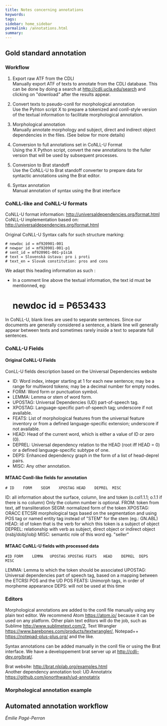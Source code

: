 ```yaml
---
title: Notes concerning annotations
keywords:
tags:
sidebar: home_sidebar
permalink: /annotations.html
summary:
---
```


## Gold standard annotation

### Workflow

1. Export raw ATF from the CDLI  
Manually export ATF of texts to annotate from the CDLI database. This can be done by doing a search at <http://cdli.ucla.edu/search> and clicking on "download" after the results appear.

2. Convert texts to pseudo-conll for morphological annotation  
Use the Pyhton script X to prepare a tokenized and conll-style version of the textual information to facilitate morphological annotation.

3. Morphological annotation  
Manually annotate morphology and subject, direct and indirect object dependencies in the files. (See below for more details)

4. Conversion to full annotations set in CoNLL-U Format  
Using the X Python script, convert the new annotations to the fuller version that will be used by subsequent processes.

5. Conversion to Brat standoff  
Use the CoNLL-U to Brat standoff converter to prepare data for syntactic annotations using the Brat editor.

6. Syntax annotation  
Manual annotation of syntax using the Brat interface


### CoNLL-like and CoNLL-U formats

CoNLL-U format information: <http://universaldependencies.org/format.html>  
CoNLL-U implementation based on: <http://universaldependencies.org/format.html>

Original CoNLL-U Syntax calls for such structure marking:

	# newdoc id = mf920901-001
	# newpar id = mf920901-001-p1
	# sent_id = mf920901-001-p1s1A
	# text = Slovenská ústava: pro i proti
	# text_en = Slovak constitution: pros and cons

We adapt this heading information as such :
- In a comment line above the textual information, the text id must be mentionned, eg: 
	# newdoc id = P653433

In CoNLL-U, blank lines are used to separate sentences. Since our documents are generally considered a sentence, a blank line will generally appear between texts and sometimes rarely inside a text to separate full sentences. 

### CoNLL-U Fields  
#### Original CoNLL-U Fields  
ConLL-U fields description based on the Universal Dependencies website

- ID: Word index, integer starting at 1 for each new sentence; may be a range for multiword tokens; may be a decimal number for empty nodes.  
- FORM: Word form or punctuation symbol.  
- LEMMA: Lemma or stem of word form.  
- UPOSTAG: Universal Dependencies (UD) part-of-speech tag.  
- XPOSTAG: Language-specific part-of-speech tag; underscore if not available.  
- FEATS: List of morphological features from the universal feature inventory or from a defined language-specific extension; underscore if not available.  
- HEAD: Head of the current word, which is either a value of ID or zero (0).  
- DEPREL: Universal dependency relation to the HEAD (root iff HEAD = 0) or a defined language-specific subtype of one.  
- DEPS: Enhanced dependency graph in the form of a list of head-deprel pairs.  
- MISC: Any other annotation.  

#### MTAAC Conll-like fields for annotation
	# ID	FORM	SEGM	XPOSTAG	HEAD	DEPREL	MISC
ID: all information about the surface, column, line and token (o.col1.1.1;  o.1.1 if there is no column) Only the column number is optional.
FROM: token from text, atf transliteration
SEGM: normalized form of the token
XPOSTAG: ORACC ETCSRI morphological tags based on the segmentation and using POS tag or named entity tag instead of "STEM" for the stem (eg.: GN.ABL)
HEAD: id of token that is the verb for which this token is a subject of object
DEPREL: relationship with verb as subject, direct object or indirect object (nsbj/dobj/iobj)
MISC: semantic role of this word eg. "seller"

#### MTAAC CoNLL-U fields with processed data
	#ID	FORM	LEMMA	UPOSTAG	XPOSTAG	FEATS	HEAD	DEPREL	DEPS	MISC
LEMMA: Lemma to which the token should be associated
UPOSTAG: Universal dependencies part of speech tag, based on a mapping between the ETCRSI POS and the UD POS
FEATS: Unimorph tags, in order of morpheme appearance
DEPS: will not be used at this time


### Editors
Morphological annotations are added to the conll file manually using any plain text editor. We recommend Atom <https://atom.io/> because it can be used on any platform. Other plain text editors will do the job, such as Sublime <http://www.sublimetext.com/2>, Text Wrangler <https://www.barebones.com/products/textwrangler/>, Notepad++ <https://notepad-plus-plus.org/> and the like.  

Syntax annotations can be added manually in the conll file or using the Brat interface. We have a developpement brat server up at <http://cdli-dev.org/brat/>.  

Brat website: <http://brat.nlplab.org/examples.html>  
Another dependency annotation tool: UD Annotatrix <https://github.com/jonorthwash/ud-annotatrix>    


### Morphological annotation example



## Automated annotation workflow




*Émilie Pagé-Perron*
